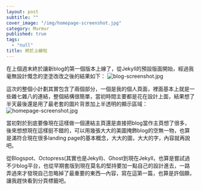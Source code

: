 ```yaml
---
layout: post
subtitle: ""
cover_image: "/img/homepage-screenshot.jpg"
category: Murmur
published: true
tags: 
  - "null"
title: 終於上線啦
---
```





在上個週末終於讓新blog的第一個版本上線了，從Jekyll的預設版面開始，經過我毫無設計慨念的塗塗改改之後的結果如下：
![blog-screenshot.jpg]({{site.baseurl}}/img/blog-screenshot.jpg)

這次的整個小計劃其實包含了兩個部分，一個是我的個人頁面，裡面基本上就是一些雜七雜八的連結，整個結構很簡單，當初時間主要都是花在設計上面，結果想了半天最後還是用了最老套的圖片背景加上半透明的顯示區域：
![homepage-screenshot.jpg]({{site.baseurl}}/img/homepage-screenshot.jpg)

當初對於到底要像現在這樣做一個連結主頁還是直接把blog當作主頁想了很多，後來想想現在這樣挺不錯的，可以用幾張大大的美圖掩飾blog的空無一物，也算是滿符合現在很多landing page的基本概念，大大的圖，大大的字，內容就再說吧。

從Blogspot、Octopress(其實也是Jekyll)、Ghost到現在Jekyll，也算是嘗試過不少blog平台，也從早期套版到現在莫名的堅持要加一點自己的設計進去，一路弄過來才發現自己忽略掉了最重要的東西—內容，寫在這第一篇，也算是許個願，讓我趕快看到分頁標籤吧。
